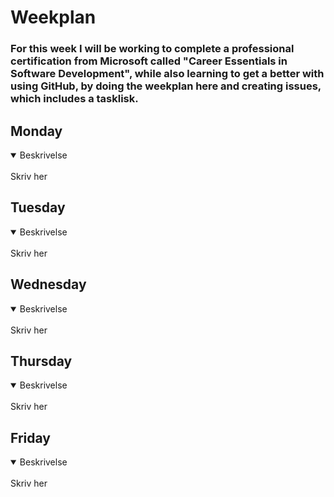 # Weekplan

### For this week I will be working to complete a professional certification from Microsoft called "Career Essentials in Software Development", while also learning to get a better with using GitHub, by doing the weekplan here and creating issues, which includes a tasklisk. 

## Monday

<details open>
<summary> Beskrivelse </summary>
<br>
Skriv her
</details>

## Tuesday

<details open>
<summary> Beskrivelse </summary>
<br>
Skriv her
</details>

## Wednesday

<details open>
<summary> Beskrivelse </summary>
<br>
Skriv her
</details>

## Thursday

<details open>
<summary> Beskrivelse </summary>
<br>
Skriv her
</details>

## Friday
<details open>
<summary> Beskrivelse </summary>
<br>
Skriv her
</details>
